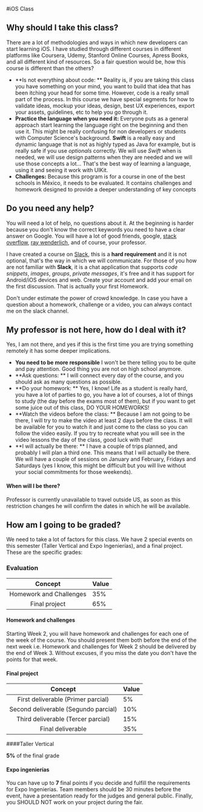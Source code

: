 #iOS Class


## Why should I take this class?

There are a lot of methodologies and ways in which new developers can start learning iOS. I have studied through different courses in different platforms like Coursera, Udemy, Stanford Online Courses, Apress Books, and all different kind of resources. So a fair question would be, how this course is different than the others? 

* **Is not everything about code: ** Reality is, if you are taking this class you have something on your mind, you want to build that idea that has been itching your head for some time. However, code is a really small part of the process. In this course we have special segments for how to validate ideas, mockup your ideas, design, best UX experiences, export your assets, guidelines, etc to help you go through it.
* **Practice the language when you need it:** Everyone puts as a general approach start learning the language right on the beginning and then use it. This might be really confusing for non developers or students with Computer Science's background. **Swift** is a really easy and dynamic language that is not as highly typed as Java for example, but is really safe if you use *optionals* correctly. We will use *Swift* when is needed, we will use design patterns when they are needed and we will use those concepts a lot... That's the best way of learning a language, using it and seeing it work with UIKit.
* **Challenges:** Because this program is for a course in one of the best schools in México, it needs to be evaluated. It contains challenges and homework designed to provide a deeper understanding of key concepts

## Do you need any help?

You will need a lot of help, no questions about it. At the beginning is harder because you don't know the correct keywords you need to have a clear answer on Google. You will have a lot of good friends, google, [stack overflow](http://stackoverflow.com/questions/tagged/swift), [ray wenderlich](raywenderlich.com), and of course, your professor. 

I have created a course on [Slack](https://slack.com/), this is a **hard requirement** and it is not optional, that's the way in which we will communicate. For those of you how are not familiar with **Slack**, it is a chat application that supports *code snippets*, *images*, *groups*, *private messages*, it's free and it has support for Android/iOS devices and web. Create your account and add your email on the first discussion. That is actually your first Homework.

Don't under estimate the power of crowd knowledge. In case you have a question about a homework, challenge or a video, you can always contact me on the slack channel.

## My professor is not here, how do I deal with it?

Yes, I am not there, and yes if this is the first time you are trying something remotely it has some deeper implications. 

* **You need to be more responsible** I won't be there telling you to be quite and pay attention. Good thing you are not on high school anymore.
* **Ask questions: ** I will connect every day of the course, and you should ask as many questions as possible. 
* **Do your homework: ** Yes, I know! Life as a student is really hard, you have a lot of parties to go, you have a lot of courses, a lot of things to study (the day before the exams most of them), but if you want to get some juice out of this class, DO YOUR HOMEWORKS!
* **Watch the videos before the class: ** Because I am not going to be there, I will try to make the video at least 2 days before the class. It will be available for you to watch it and just come to the class so you can follow  the video easily. If you try to recreate what you will see in the video lessons the day of the class, good luck with that!
* **I will actually be there: ** I have a couple of trips planned, and probably I will plan a third one. This means that I will actually be there. We will have a couple of sessions on January and February, Fridays and Saturdays (yes I know, this might be difficult but you will live without your social commitments for those weekends).

#### When will I be there?

Professor is currently unavailable to travel outside US, as soon as this restriction changes he will confirm the dates in which he will be available.

## How am I going to be graded? 

We need to take a lot of factors for this class. We have 2 special events on this semester (Taller Vertical and Expo Ingenierías), and a final project. These are the specific grades:

### Evaluation

| Concept                 | Value |
|:-----------------------:|-------|
| Homework and Challenges | 35%   |
| Final project           | 65%   |


#### Homework and challenges

Starting Week 2, you will have homework and challenges for each one of the week of the course. You should present them both before the end of the next week i.e. Homework and challenges for Week 2 should be delivered by the end of Week 3. Without excuses, if you miss the date you don't have the points for that week. 

#### Final project

| Concept                 | Value |
|:-----------------------:|-------|
| First deliverable (Primer parcial)    | 5% |
| Second deliverable (Segundo parcial)  | 10% |
| Third deliverable (Tercer parcial)    | 15% |
| Final deliverable                     | 35% |

####Taller Vertical

**5%** of the final grade

#### Expo ingenierías

You can have up to **7** final points if you decide and fulfill the requirements for Expo Ingenierías. Team members should be 30 minutes before the event, have a presentation ready for the judges and general public. Finally, you SHOULD NOT work on your project during the fair.
